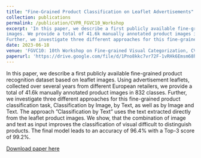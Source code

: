 ```yaml
---
title: "Fine-Grained Product Classification on Leaflet Advertisements"
collection: publications
permalink: /publication/CVPR_FGVC10_Workshop
excerpt: 'In this paper, we describe a first publicly available fine-grained product recognition dataset based on leaflet
images. We provide a total of 41.6k manually annotated product images in 832 classes.
Further, we investigate three different approaches for this fine-grained product classification task.'
date: 2023-06-18
venue: 'FGVC10: 10th Workshop on Fine-grained Visual Categorization, CVPR 2023, Vancouver'
paperurl: 'https://drive.google.com/file/d/1Pno8kkc7vr72F-1vRHk6Emsm68hPS-ZW/view'
---
```

In this paper, we describe a first publicly available fine-grained product recognition dataset based on leaflet images. Using advertisement leaflets, collected over several
years from different European retailers, we provide a total of 41.6k manually annotated product images in 832 classes. Further, we investigate three different approaches for this
fine-grained product classification task, Classification by Image, by Text, as well as by Image and Text. The approach ”Classification by Text” uses the text extracted
directly from the leaflet product images. We show, that the combination of image and text as input improves the classification of visual difficult to distinguish products. The
final model leads to an accuracy of 96.4% with a Top-3 score of 99.2%.

[Download paper here](https://drive.google.com/file/d/1Pno8kkc7vr72F-1vRHk6Emsm68hPS-ZW/view)
